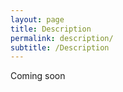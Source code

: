 ```yaml
---
layout: page
title: Description
permalink: description/
subtitle: /Description
---
```


Coming soon
